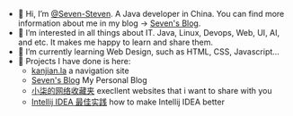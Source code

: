 - 👋 Hi, I’m [@Seven-Steven](https://github.com/Seven-Steven). A Java developer in China. You can find more information about me in my blog -> [Seven's Blog](https://blog.diqigan.cn).
- 👀 I’m interested in all things about IT. Java, Linux, Devops, Web, UI, AI, and etc. It makes me happy to learn and share them.
- 🌱 I’m currently learning Web Design, such as HTML, CSS, Javascript...
- 💞️ Projects I have done is here:
  - [kanjian.la](https://kanjian.la) a navigation site
  - [Seven's Blog](https://blog.diqigan.cn) My Personal Blog
  - [小柒的网络收藏夹](https://bookmark.diqigan.cn/) execllent websites that i want to share with you
  - [Intellij IDEA 最佳实践](https://idea.diqigan.cn/) how to make Intellij IDEA better

